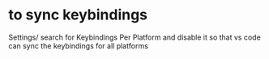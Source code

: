 # to sync keybindings
Settings/
search for Keybindings Per Platform and disable it
so that vs code can sync the keybindings for all platforms